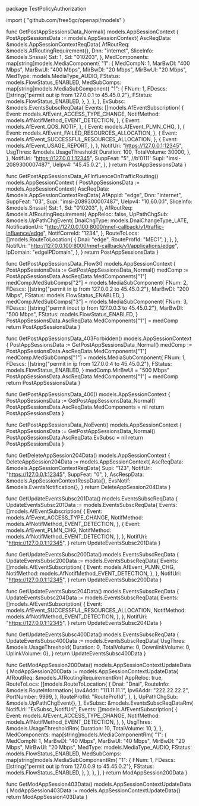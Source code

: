 package TestPolicyAuthorization

import (
	"github.com/free5gc/openapi/models"
)

func GetPostAppSessionsData_Normal() models.AppSessionContext {
	PostAppSessionsData := models.AppSessionContext{
		AscReqData: &models.AppSessionContextReqData{
			AfRoutReq: &models.AfRoutingRequirement{},
			Dnn:       "internet",
			SliceInfo: &models.Snssai{
				Sst: 1,
				Sd:  "010203",
			},
			MedComponents: map[string]models.MediaComponent{
				"1": {
					MedCompN: 1,
					MarBwDl:  "400 Mbps",
					MarBwUl:  "400 Mbps",
					MirBwDl:  "20 Mbps",
					MirBwUl:  "20 Mbps",
					MedType:  models.MediaType_AUDIO,
					FStatus:  models.FlowStatus_ENABLED,
					MedSubComps: map[string]models.MediaSubComponent{
						"1": {
							FNum:    1,
							FDescs:  []string{"permit out ip from 127.0.0.1 to 45.45.0.2"},
							FStatus: models.FlowStatus_ENABLED,
						},
					},
				},
			},
			EvSubsc: &models.EventsSubscReqData{
				Events: []models.AfEventSubscription{
					{
						Event:       models.AfEvent_ACCESS_TYPE_CHANGE,
						NotifMethod: models.AfNotifMethod_EVENT_DETECTION,
					},
					{
						Event: models.AfEvent_QOS_NOTIF,
					},
					{
						Event: models.AfEvent_PLMN_CHG,
					},
					{
						Event: models.AfEvent_FAILED_RESOURCES_ALLOCATION,
					},
					{
						Event: models.AfEvent_SUCCESSFUL_RESOURCES_ALLOCATION,
					},
					{
						Event: models.AfEvent_USAGE_REPORT,
					},
				},
				NotifUri: "https://127.0.0.1:12345",
				UsgThres: &models.UsageThreshold{
					Duration:    100,
					TotalVolume: 30000,
				},
			},
			NotifUri: "https://127.0.0.1:12345",
			SuppFeat: "5", //b'0111'
			Supi:     "imsi-2089300007487",
			UeIpv4:   "45.45.0.2",
		},
	}
	return PostAppSessionsData
}

func GetPostAppSessionsData_AFInfluenceOnTrafficRouting() models.AppSessionContext {
	PostAppSessionsData := models.AppSessionContext{
		AscReqData: &models.AppSessionContextReqData{
			AfAppId:  "edge",
			Dnn:      "internet",
			SuppFeat: "03",
			Supi:     "imsi-2089300007487",
			UeIpv4:   "10.60.0.1",
			SliceInfo: &models.Snssai{
				Sst: 1, Sd: "010203",
			},
			AfRoutReq: &models.AfRoutingRequirement{
				AppReloc: false,
				UpPathChgSub: &models.UpPathChgEvent{
					DnaiChgType:     models.DnaiChangeType_LATE,
					NotificationUri: "http://127.0.0.100:8000/nnef-callback/v1/traffic-influence/edge",
					NotifCorreId:    "1234",
				},
				RouteToLocs: []models.RouteToLocation{
					{
						Dnai:        "edge",
						RouteProfId: "MEC1",
					},
				},
			},
			NotifUri: "http://127.0.0.100:8000/nnef-callback/v1/applications/edge",
			IpDomain: "edgeIPDomain",
		},
	}
	return PostAppSessionsData
}

func GetPostAppSessionsData_Flow3() models.AppSessionContext {
	PostAppSessionsData := GetPostAppSessionsData_Normal()
	medComp := PostAppSessionsData.AscReqData.MedComponents["1"]
	medComp.MedSubComps["2"] = models.MediaSubComponent{
		FNum:    2,
		FDescs:  []string{"permit in ip from 127.0.0.2 to 45.45.0.2"},
		MarBwDl: "200 Mbps",
		FStatus: models.FlowStatus_ENABLED,
	}
	medComp.MedSubComps["3"] = models.MediaSubComponent{
		FNum:    3,
		FDescs:  []string{"permit inout ip from 127.0.0.3 to 45.45.0.2"},
		MarBwDl: "500 Mbps",
		FStatus: models.FlowStatus_ENABLED,
	}
	PostAppSessionsData.AscReqData.MedComponents["1"] = medComp
	return PostAppSessionsData
}

func GetPostAppSessionsData_403Forbidden() models.AppSessionContext {
	PostAppSessionsData := GetPostAppSessionsData_Normal()
	medComp := PostAppSessionsData.AscReqData.MedComponents["1"]
	medComp.MedSubComps["1"] = models.MediaSubComponent{
		FNum:    1,
		FDescs:  []string{"permit in ip from 127.0.0.4 to 45.45.0.2"},
		FStatus: models.FlowStatus_ENABLED,
	}
	medComp.MirBwUl = "500 Mbps"
	PostAppSessionsData.AscReqData.MedComponents["1"] = medComp
	return PostAppSessionsData
}

func GetPostAppSessionsData_400() models.AppSessionContext {
	PostAppSessionsData := GetPostAppSessionsData_Normal()
	PostAppSessionsData.AscReqData.MedComponents = nil
	return PostAppSessionsData
}

func GetPostAppSessionsData_NoEvent() models.AppSessionContext {
	PostAppSessionsData := GetPostAppSessionsData_Normal()
	PostAppSessionsData.AscReqData.EvSubsc = nil
	return PostAppSessionsData
}

func GetDeleteAppSession204Data() models.AppSessionContext {
	DeleteAppSession204Data := models.AppSessionContext{
		AscReqData: &models.AppSessionContextReqData{
			Supi:     "123",
			NotifUri: "https://127.0.0.1:12345",
			SuppFeat: "0",
		},
		AscRespData: &models.AppSessionContextRespData{},
		EvsNotif:    &models.EventsNotification{},
	}
	return DeleteAppSession204Data
}

func GetUpdateEventsSubsc201Data() models.EventsSubscReqData {
	UpdateEventsSubsc201Data := models.EventsSubscReqData{
		Events: []models.AfEventSubscription{
			{
				Event:       models.AfEvent_ACCESS_TYPE_CHANGE,
				NotifMethod: models.AfNotifMethod_EVENT_DETECTION,
			},
			{
				Event:       models.AfEvent_PLMN_CHG,
				NotifMethod: models.AfNotifMethod_EVENT_DETECTION,
			},
		},
		NotifUri: "https://127.0.0.1:12345",
	}
	return UpdateEventsSubsc201Data
}

func GetUpdateEventsSubsc200Data() models.EventsSubscReqData {
	UpdateEventsSubsc200Data := models.EventsSubscReqData{
		Events: []models.AfEventSubscription{
			{
				Event:       models.AfEvent_PLMN_CHG,
				NotifMethod: models.AfNotifMethod_EVENT_DETECTION,
			},
		},
		NotifUri: "https://127.0.0.1:12345",
	}
	return UpdateEventsSubsc200Data
}

func GetUpdateEventsSubsc204Data() models.EventsSubscReqData {
	UpdateEventsSubsc204Data := models.EventsSubscReqData{
		Events: []models.AfEventSubscription{
			{
				Event:       models.AfEvent_SUCCESSFUL_RESOURCES_ALLOCATION,
				NotifMethod: models.AfNotifMethod_EVENT_DETECTION,
			},
		},
		NotifUri: "https://127.0.0.1:12345",
	}
	return UpdateEventsSubsc204Data
}

func GetUpdateEventsSubsc400Data() models.EventsSubscReqData {
	UpdateEventsSubsc400Data := models.EventsSubscReqData{
		UsgThres: &models.UsageThreshold{
			Duration:       0,
			TotalVolume:    0,
			DownlinkVolume: 0,
			UplinkVolume:   0},
	}
	return UpdateEventsSubsc400Data
}

func GetModAppSession200Data() models.AppSessionContextUpdateData {
	ModAppSession200Data := models.AppSessionContextUpdateData{
		AfRoutReq: &models.AfRoutingRequirementRm{
			AppReloc: true,
			RouteToLocs: []models.RouteToLocation{
				{
					Dnai: "Dnai",
					RouteInfo: &models.RouteInformation{
						Ipv4Addr:   "111.11.11.1",
						Ipv6Addr:   "222.22.22.2",
						PortNumber: 9999,
					},
					RouteProfId: "RouteProfId",
				},
			},
			UpPathChgSub: &models.UpPathChgEvent{},
		},
		EvSubsc: &models.EventsSubscReqDataRm{
			NotifUri: "EvSubsc_NotifUri",
			Events: []models.AfEventSubscription{
				{
					Event:       models.AfEvent_ACCESS_TYPE_CHANGE,
					NotifMethod: models.AfNotifMethod_EVENT_DETECTION,
				},
			},
			UsgThres: &models.UsageThresholdRm{
				Duration:    10,
				TotalVolume: 10,
			},
		},
		MedComponents: map[string]models.MediaComponentRm{
			"1": {
				MedCompN: 1,
				MarBwDl:  "40 Mbps",
				MarBwUl:  "40 Mbps",
				MirBwDl:  "20 Mbps",
				MirBwUl:  "20 Mbps",
				MedType:  models.MediaType_AUDIO,
				FStatus:  models.FlowStatus_ENABLED,
				MedSubComps: map[string]models.MediaSubComponentRm{
					"1": {
						FNum:    1,
						FDescs:  []string{"permit out ip from 127.0.0.9 to 45.45.0.2"},
						FStatus: models.FlowStatus_ENABLED,
					},
				},
			},
		},
	}
	return ModAppSession200Data
}

func GetModAppSession403Data() models.AppSessionContextUpdateData {
	ModAppSession403Data := models.AppSessionContextUpdateData{}
	return ModAppSession403Data
}


